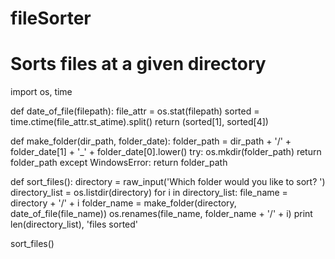 # fileSorter
# Sorts files at a given directory

import os, time

def date_of_file(filepath):
	file_attr = os.stat(filepath)
	sorted = time.ctime(file_attr.st_atime).split()
	return (sorted[1], sorted[4])

	
def make_folder(dir_path, folder_date):
	folder_path = dir_path + '/' + folder_date[1] + '_' + folder_date[0].lower()
	try:
		os.mkdir(folder_path)
		return folder_path
	except WindowsError:
		return folder_path

def sort_files():
	directory = raw_input('Which folder would you like to sort? ')
	directory_list = os.listdir(directory)
	for i in directory_list:
		file_name = directory + '/' + i
		folder_name = make_folder(directory, date_of_file(file_name))
		os.renames(file_name, folder_name + '/' + i)
	print len(directory_list), 'files sorted'

sort_files()
